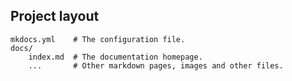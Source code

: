 
## Project layout

    mkdocs.yml    # The configuration file.
    docs/
        index.md  # The documentation homepage.
        ...       # Other markdown pages, images and other files.
